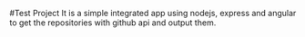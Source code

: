 #Test Project
It is a simple integrated app using nodejs, express and angular to get the repositories with github api and output them.
